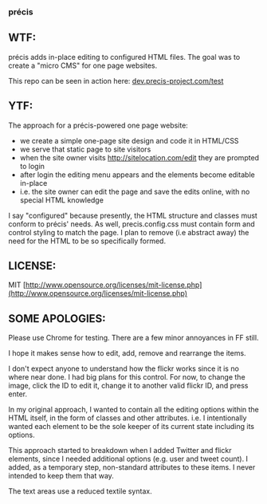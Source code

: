 ###  précis

## WTF:

précis adds in-place editing to configured HTML files. The goal was to create a "micro CMS" for one page websites.

This repo can be seen in action here:
[dev.precis-project.com/test](http://dev.precis-project.com/test/)

## YTF:

The approach for a précis-powered one page website:

* we create a simple one-page site design and code it in HTML/CSS
* we serve that static page to site visitors
* when the site owner visits http://sitelocation.com/edit they are prompted to login
* after login the editing menu appears and the elements become editable in-place
* i.e. the site owner can edit the page and save the edits online, with no special HTML knowledge

I say "configured" because presently, the HTML structure and classes must conform to précis' needs. As well, precis.config.css must contain form and control styling to match the page. I plan to remove (i.e abstract away) the need for the HTML to be so specifically formed.

## LICENSE:

MIT [http://www.opensource.org/licenses/mit-license.php](http://www.opensource.org/licenses/mit-license.php)

## SOME APOLOGIES:

Please use Chrome for testing. There are a few minor annoyances in FF still.

I hope it makes sense how to edit, add, remove and rearrange the items.

I don't expect anyone to understand how the flickr works since it is no where near done. I had big plans for this control. For now, to change the image, click the ID to edit it, change it to another valid flickr ID, and press enter.

In my original approach, I wanted to contain all the editing options within the HTML itself, in the form of classes and other attributes. i.e. I intentionally wanted each element to be the sole keeper of its current state including its options.

This approach started to breakdown when I added Twitter and flickr elements, since I needed additional options (e.g. user and tweet count). I added, as a temporary step, non-standard attributes to these items. I never intended to keep them that way.

The text areas use a reduced textile syntax.
